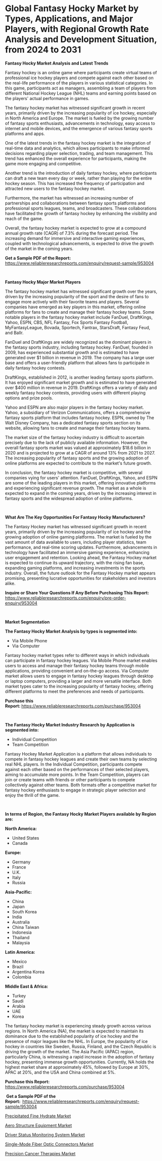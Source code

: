 <p><h1>Global Fantasy Hocky Market by Types, Applications, and Major Players, with Regional Growth Rate Analysis and Development Situation, from 2024 to 2031</h1></p><p><strong>Fantasy Hocky Market Analysis and Latest Trends</strong></p>
<p><p>Fantasy hockey is an online game where participants create virtual teams of professional ice hockey players and compete against each other based on the real-life performance of the players in various statistical categories. In this game, participants act as managers, assembling a team of players from different National Hockey League (NHL) teams and earning points based on the players' actual performance in games.</p><p>The fantasy hockey market has witnessed significant growth in recent years, primarily driven by the increasing popularity of ice hockey, especially in North America and Europe. The market is fueled by the growing number of fantasy sports enthusiasts, advancements in technology, easy access to internet and mobile devices, and the emergence of various fantasy sports platforms and apps.</p><p>One of the latest trends in the fantasy hockey market is the integration of real-time data and analytics, which allows participants to make informed decisions regarding player selection, trading, and team management. This trend has enhanced the overall experience for participants, making the game more engaging and competitive.</p><p>Another trend is the introduction of daily fantasy hockey, where participants can draft a new team every day or week, rather than playing for the entire hockey season. This has increased the frequency of participation and attracted new users to the fantasy hockey market.</p><p>Furthermore, the market has witnessed an increasing number of partnerships and collaborations between fantasy sports platforms and professional sports leagues, teams, and broadcasters. These collaborations have facilitated the growth of fantasy hockey by enhancing the visibility and reach of the game.</p><p>Overall, the fantasy hockey market is expected to grow at a compound annual growth rate (CAGR) of 7.3% during the forecast period. The increasing demand for immersive and interactive gaming experiences, coupled with technological advancements, is expected to drive the growth of the market in the coming years.</p></p>
<p><strong>Get a Sample PDF of the Report:&nbsp;</strong> <a href="https://www.reliableresearchreports.com/enquiry/request-sample/953004">https://www.reliableresearchreports.com/enquiry/request-sample/953004</a></p>
<p>&nbsp;</p>
<p><strong>Fantasy Hocky Major Market Players</strong></p>
<p><p>The fantasy hockey market has witnessed significant growth over the years, driven by the increasing popularity of the sport and the desire of fans to engage more actively with their favorite teams and players. Several companies have emerged as key players in this market, offering online platforms for fans to create and manage their fantasy hockey teams. Some notable players in the fantasy hockey market include FanDuel, DraftKings, Yahoo, ESPN, CBS, NFL Fantasy, Fox Sports Fantasy Football, MyFantasyLeague, Bovada, Sportech, Fantrax, StarsDraft, Fantasy Feud, and Ballr.</p><p>FanDuel and DraftKings are widely recognized as the dominant players in the fantasy sports industry, including fantasy hockey. FanDuel, founded in 2009, has experienced substantial growth and is estimated to have generated over $1 billion in revenue in 2019. The company has a large user base and offers a user-friendly platform that allows fans to participate in daily fantasy hockey contests.</p><p>DraftKings, established in 2012, is another leading fantasy sports platform. It has enjoyed significant market growth and is estimated to have generated over $400 million in revenue in 2019. DraftKings offers a variety of daily and weekly fantasy hockey contests, providing users with different playing options and prize pools.</p><p>Yahoo and ESPN are also major players in the fantasy hockey market. Yahoo, a subsidiary of Verizon Communications, offers a comprehensive fantasy sports platform that includes fantasy hockey. ESPN, owned by The Walt Disney Company, has a dedicated fantasy sports section on its website, allowing fans to create and manage their fantasy hockey teams.</p><p>The market size of the fantasy hockey industry is difficult to ascertain precisely due to the lack of publicly available information. However, the overall fantasy sports market was valued at approximately $18.6 billion in 2020 and is projected to grow at a CAGR of around 13% from 2021 to 2027. The increasing popularity of fantasy sports and the growing adoption of online platforms are expected to contribute to the market's future growth.</p><p>In conclusion, the fantasy hockey market is competitive, with several companies vying for users' attention. FanDuel, DraftKings, Yahoo, and ESPN are some of the leading players in this market, offering innovative platforms and experiencing significant revenue growth. The market as a whole is expected to expand in the coming years, driven by the increasing interest in fantasy sports and the widespread adoption of online platforms.</p></p>
<p>&nbsp;</p>
<p><strong>What Are The Key Opportunities For Fantasy Hocky Manufacturers?</strong></p>
<p><p>The Fantasy Hockey market has witnessed significant growth in recent years, primarily driven by the increasing popularity of ice hockey and the growing adoption of online gaming platforms. The market is fueled by the vast amount of data available to users, including player statistics, team performance, and real-time scoring updates. Furthermore, advancements in technology have facilitated an immersive gaming experience, enhancing user engagement and retention. Looking ahead, the Fantasy Hockey market is expected to continue its upward trajectory, with the rising fan base, expanding gaming platforms, and increasing investments in the sports industry. Overall, the future outlook for the Fantasy Hockey market appears promising, presenting lucrative opportunities for stakeholders and investors alike.</p></p>
<p><strong>Inquire or Share Your Questions If Any Before Purchasing This Report:</strong> <a href="https://www.reliableresearchreports.com/enquiry/pre-order-enquiry/953004">https://www.reliableresearchreports.com/enquiry/pre-order-enquiry/953004</a></p>
<p>&nbsp;</p>
<p><strong>Market Segmentation</strong></p>
<p><strong>The Fantasy Hocky Market Analysis by types is segmented into:</strong></p>
<p><ul><li>Via Mobile Phone</li><li>Via Computer</li></ul></p>
<p><p>Fantasy hockey market types refer to different ways in which individuals can participate in fantasy hockey leagues. Via Mobile Phone market enables users to access and manage their fantasy hockey teams through mobile applications, providing convenient and on-the-go access. Via Computer market allows users to engage in fantasy hockey leagues through desktop or laptop computers, providing a larger and more versatile interface. Both market types cater to the increasing popularity of fantasy hockey, offering different platforms to meet the preferences and needs of participants.</p></p>
<p><strong>Purchase this Report:&nbsp;</strong><a href="https://www.reliableresearchreports.com/purchase/953004">https://www.reliableresearchreports.com/purchase/953004</a></p>
<p>&nbsp;</p>
<p><strong>The Fantasy Hocky Market Industry Research by Application is segmented into:</strong></p>
<p><ul><li>Individual Competition</li><li>Team Competition</li></ul></p>
<p><p>Fantasy Hockey Market Application is a platform that allows individuals to compete in fantasy hockey leagues and create their own teams by selecting real NHL players. In the Individual Competition, participants compete against each other based on the performances of their selected players, aiming to accumulate more points. In the Team Competition, players can join or create teams with friends or other participants to compete collectively against other teams. Both formats offer a competitive market for fantasy hockey enthusiasts to engage in strategic player selection and enjoy the thrill of the game.</p></p>
<p>&nbsp;</p>
<p><strong>In terms of Region, the Fantasy Hocky Market Players available by Region are:</strong></p>
<p>
    <p> <strong> North America: </strong>
        <ul>
            <li>United States</li>
            <li>Canada</li>
        </ul>
        </p> 
    <p> <strong> Europe: </strong>
        <ul>
            <li>Germany</li>
            <li>France</li>
            <li>U.K.</li>
            <li>Italy</li>
            <li>Russia</li>
        </ul>
        </p> 
    <p> <strong> Asia-Pacific: </strong>
        <ul>
            <li>China</li>
            <li>Japan</li>
            <li>South Korea</li>
            <li>India</li>
            <li>Australia</li>
            <li>China Taiwan</li>
            <li>Indonesia</li>
            <li>Thailand</li>
            <li>Malaysia</li>
        </ul>
        </p> 
    <p> <strong> Latin America: </strong>
        <ul>
            <li>Mexico</li>
            <li>Brazil</li>
            <li>Argentina Korea</li>
            <li>Colombia</li>
        </ul>
        </p> 
    <p> <strong> Middle East & Africa: </strong>
        <ul>
            <li>Turkey</li>
            <li>Saudi</li>
            <li>Arabia</li>
            <li>UAE</li>
            <li>Korea</li>
        </ul>
    </p>
    </p>
<p><p>The fantasy hockey market is experiencing steady growth across various regions. In North America (NA), the market is expected to maintain its dominance due to the established popularity of ice hockey and the presence of major leagues like the NHL. In Europe, the popularity of ice hockey in countries like Sweden, Russia, Finland, and the Czech Republic is driving the growth of the market. The Asia Pacific (APAC) region, particularly China, is witnessing a rapid increase in the adoption of fantasy hockey, presenting immense growth opportunities. Currently, NA holds the highest market share at approximately 45%, followed by Europe at 30%, APAC at 20%, and the USA and China combined at 5%.</p></p>
<p><strong>Purchase this Report: </strong><a href="https://www.reliableresearchreports.com/purchase/953004">https://www.reliableresearchreports.com/purchase/953004</a></p>
<p>&nbsp;<strong>Get a Sample PDF of the Report:&nbsp;&nbsp;</strong><a href="https://www.reliableresearchreports.com/enquiry/request-sample/953004">https://www.reliableresearchreports.com/enquiry/request-sample/953004</a></p>
<p><strong></strong></p>
<p><p><a href="https://issuu.com/reportprime-2/docs/precipitated-fine-hydrate-market-size-2030.pptx">Precipitated Fine Hydrate Market</a></p><p><a href="https://medium.com/@megancarr666/aero-structure-equipment-market-comprehensive-assessment-by-type-application-and-geography-8c5a4053dda6">Aero Structure Equipment Market</a></p><p><a href="https://github.com/pjcfca/Market-Research-Report-List-1/blob/main/driver-status-monitoring-system-market.md">Driver Status Monitoring System Market</a></p><p><a href="https://medium.com/@megancarr666/single-mode-fiber-optic-connectors-market-research-report-its-history-and-forecast-2024-to-2031-d1fccd2e14c8">Single-Mode Fiber Optic Connectors Market</a></p><p><a href="https://issuu.com/reportprime-2/docs/precision-cancer-therapies-market-size-2030.pptx">Precision Cancer Therapies Market</a></p></p>